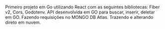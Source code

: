 Primeiro projeto em Go utilizando React com as seguintes bibliotecas: Fiber v2, Cors, Godotenv. 
API desenvolvida em GO para buscar, inserir, deletar em GO. Fazendo requisições no MONGO DB Atlas.
Trazendo e alterando direto em nuvem.
